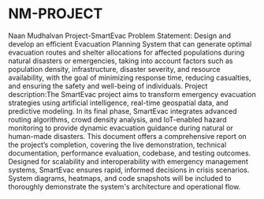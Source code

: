 # NM-PROJECT
Naan Mudhalvan Project-SmartEvac
Problem Statement:
Design and develop an efficient Evacuation Planning System that can generate optimal
evacuation routes and shelter allocations for affected populations during natural disasters or
emergencies, taking into account factors such as population density, infrastructure, disaster
severity, and resource availability, with the goal of minimizing response time, reducing
casualties, and ensuring the safety and well-being of individuals.
Project description:The SmartEvac project aims to transform emergency evacuation strategies using artificial
intelligence, real-time geospatial data, and predictive modeling. In its final phase, SmartEvac
integrates advanced routing algorithms, crowd density analysis, and IoT-enabled hazard
monitoring to provide dynamic evacuation guidance during natural or human-made
disasters. This document offers a comprehensive report on the project’s completion,
covering the live demonstration, technical documentation, performance evaluation,
codebase, and testing outcomes. Designed for scalability and interoperability with
emergency management systems, SmartEvac ensures rapid, informed decisions in crisis
scenarios. System diagrams, heatmaps, and code snapshots will be included to thoroughly
demonstrate the system's architecture and operational flow.
